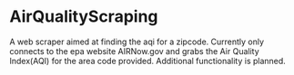 # AirQualityScraping
A web scraper aimed at finding the aqi for a zipcode.  Currently only connects to the epa website AIRNow.gov
and grabs the Air Quality Index(AQI) for the area code provided.  Additional functionality is planned.
